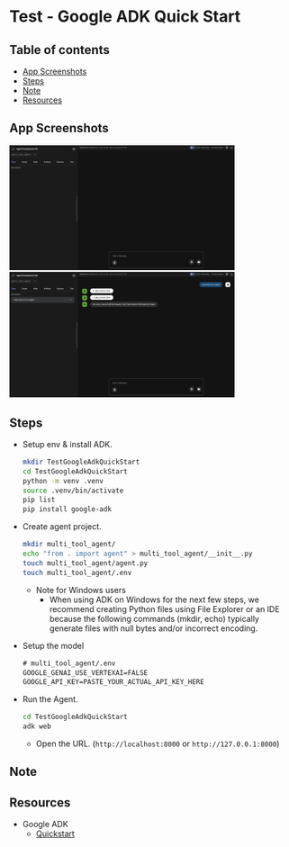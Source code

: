 <!-- omit in toc -->
# Test - Google ADK Quick Start

<!-- omit in toc -->
## Table of contents

- [App Screenshots](#app-screenshots)
- [Steps](#steps)
- [Note](#note)
- [Resources](#resources)

## App Screenshots

<img src="./images/google_adk_web_ui.png" alt="Google ADK Web UI" width="400"/>

<img src="./images/google_adk_chat.png" alt="Google ADK Chat" width="400"/>

## Steps

- Setup env & install ADK.

  ```bash
  mkdir TestGoogleAdkQuickStart
  cd TestGoogleAdkQuickStart
  python -m venv .venv
  source .venv/bin/activate
  pip list
  pip install google-adk
  ```

- Create agent project.

  ```bash
  mkdir multi_tool_agent/
  echo "from . import agent" > multi_tool_agent/__init__.py
  touch multi_tool_agent/agent.py
  touch multi_tool_agent/.env
  ```

  - Note for Windows users
    - When using ADK on Windows for the next few steps, we recommend creating Python files using File Explorer or an IDE because the following commands (mkdir, echo) typically generate files with null bytes and/or incorrect encoding.

- Setup the model

  ```txt
  # multi_tool_agent/.env
  GOOGLE_GENAI_USE_VERTEXAI=FALSE
  GOOGLE_API_KEY=PASTE_YOUR_ACTUAL_API_KEY_HERE
  ```

- Run the Agent.

  ```bash
  cd TestGoogleAdkQuickStart
  adk web
  ```

  - Open the URL. (`http://localhost:8000` or `http://127.0.0.1:8000`)

## Note

## Resources

- Google ADK
  - [Quickstart](https://google.github.io/adk-docs/get-started/quickstart/)
